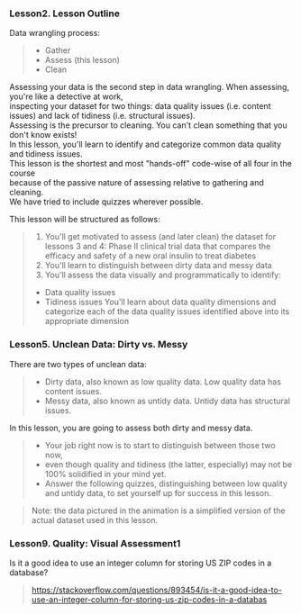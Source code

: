 
### Lesson2. Lesson Outline
Data wrangling process:
> - Gather
> - Assess (this lesson)
> - Clean

Assessing your data is the second step in data wrangling. When assessing, you're like a detective at work, <br>
inspecting your dataset for two things: data quality issues (i.e. content issues) and lack of tidiness (i.e. structural issues).<br>
Assessing is the precursor to cleaning. You can't clean something that you don't know exists! <br>
In this lesson, you'll learn to identify and categorize common data quality and tidiness issues. <br>
This lesson is the shortest and most "hands-off" code-wise of all four in the course <br>
because of the passive nature of assessing relative to gathering and cleaning. <br>
We have tried to include quizzes wherever possible.<br>

This lesson will be structured as follows:
>1. You'll get motivated to assess (and later clean) the dataset for lessons 3 and 4: 
   Phase II clinical trial data that compares the efficacy and safety of a new oral insulin to treat diabetes
> 2. You'll learn to distinguish between dirty data and messy data
> 3. You'll assess the data visually and programmatically to identify:
> - Data quality issues
> - Tidiness issues
> You'll learn about data quality dimensions and categorize each of the data quality issues 
> identified above into its appropriate dimension


### Lesson5. Unclean Data: Dirty vs. Messy

There are two types of unclean data:
> - Dirty data, also known as low quality data. Low quality data has content issues.
> - Messy data, also known as untidy data. Untidy data has structural issues.

In this lesson, you are going to assess both dirty and messy data. <br>
> - Your job right now is to start to distinguish between those two now, <br>
> - even though quality and tidiness (the latter, especially) may not be 100% solidified in your mind yet.
> - Answer the following quizzes, distinguishing between low quality and untidy data, to set yourself up for success in this lesson.

> Note: the data pictured in the animation is a simplified version of the actual dataset used in this lesson.

### Lesson9. Quality: Visual Assessment1
Is it a good idea to use an integer column for storing US ZIP codes in a database?
> https://stackoverflow.com/questions/893454/is-it-a-good-idea-to-use-an-integer-column-for-storing-us-zip-codes-in-a-databas
